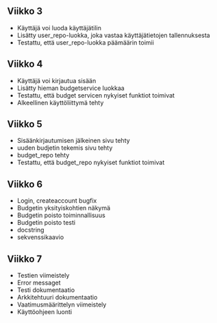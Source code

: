 ## Viikko 3

- Käyttäjä voi luoda käyttäjätilin
- Lisätty user_repo-luokka, joka vastaa käyttäjätietojen tallennuksesta
- Testattu, että user_repo-luokka päämäärin toimii

## Viikko 4

- Käyttäjä voi kirjautua sisään
- Lisätty hieman budgetservice luokkaa
- Testattu, että budget servicen nykyiset funktiot toimivat
- Alkeellinen käyttöliittymä tehty

## Viikko 5

- Sisäänkirjautumisen jälkeinen sivu tehty
- uuden budjetin tekemis sivu tehty
- budget_repo tehty
- Testattu, että budget_repo nykyiset funktiot toimivat

## Viikko 6

- Login, createaccount bugfix
- Budgetin yksityiskohtien näkymä
- Budgetin poisto toiminnallisuus
- Budgetin poisto testi
- docstring
- sekvenssikaavio

## Viikko 7
- Testien viimeistely
- Error messaget
- Testi dokumentaatio
- Arkkitehtuuri dokumentaatio
- Vaatimusmäärittelyn viimeistely
- Käyttöohjeen luonti